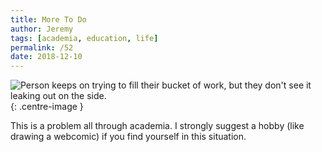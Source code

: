 ```yaml
---
title: More To Do
author: Jeremy
tags: [academia, education, life]
permalink: /52
date: 2018-12-10
---
```


![Person keeps on trying to fill their bucket of work, but they don't see it leaking out on the side.](https://res.cloudinary.com/dh3hm8pb7/image/upload/c_scale,q_auto:best,w_615/v1535842782/Handwaving/Published/MoreToDo.png){: .centre-image }

This is a problem all through academia. I strongly suggest a hobby (like drawing a webcomic) if you find yourself in this situation.